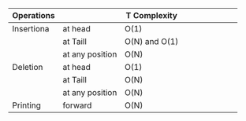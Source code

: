 | Operations |                 | T Complexity  |   |   |   |   |   |   |   |
|------------|-----------------|---------------|---|---|---|---|---|---|---|
| Insertiona | at head         | O(1)          |   |   |   |   |   |   |   |
|            | at Taill        | O(N) and O(1) |   |   |   |   |   |   |   |
|            | at any position | O(N)          |   |   |   |   |   |   |   |
| Deletion   | at head         | O(1)          |   |   |   |   |   |   |   |
|            | at Taill        | O(N)          |   |   |   |   |   |   |   |
|            | at any position | O(N)          |   |   |   |   |   |   |   |
| Printing   | forward         | O(N)          |   |   |   |   |   |   |   |
